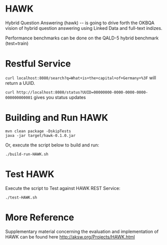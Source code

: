 HAWK
====

Hybrid Question Answering (hawk) -- is going to drive forth the OKBQA vision of hybrid question answering using Linked Data and full-text indizes. 

Performance benchmarks can be done on the QALD-5 hybrid benchmark (test+train)


Restful Service
===
``curl localhost:8080/search?q=What+is+the+capital+of+Germany+%3F``
will return a UUID.


``curl http://localhost:8080/status?UUID=00000000-0000-0000-0000-000000000001`` gives you status updates

Building and Run HAWK
===
```
mvn clean package -DskipTests
java -jar target/hawk-0.1.0.jar

```
Or, execute the script below to build and run:
```
./build-run-HAWK.sh
```

Test HAWK 
====
Execute the script to Test against HAWK REST Service:
```
./test-HAWK.sh
```

More Reference
===
Supplementary material concerning the evaluation and implementation of HAWK can be found here
http://aksw.org/Projects/HAWK.html

